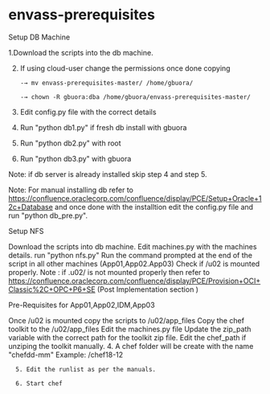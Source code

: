 # envass-prerequisites
Setup DB Machine

1.Download the scripts into the db machine.

2. If using cloud-user change the permissions once done copying 

       -→ mv envass-prerequisites-master/ /home/gbuora/

       -→ chown -R gbuora:dba /home/gbuora/envass-prerequisites-master/

3. Edit config.py file with the correct details 

4. Run "python db1.py" if fresh db install with gbuora

5. Run "python db2.py" with root

6. Run "python db3.py" with gbuora

Note: if db server is already installed skip step 4 and step 5. 

Note: For manual installing db refer to https://confluence.oraclecorp.com/confluence/display/PCE/Setup+Oracle+12c+Database and once done with the installtion edit the config.py file and run "python db_pre.py".

 

Setup NFS

Download the scripts into db machine.
Edit machines.py with the machines details.
run "python nfs.py"
Run the command prompted at the end of the script in all other machines (App01,App02.App03)
Check if /u02 is mounted properly.
Note : if .u02/ is not mounted properly then refer to  https://confluence.oraclecorp.com/confluence/display/PCE/Provision+OCI+Classic%2C+OPC+P6+SE  (Post Implementation section )
 

Pre-Requisites for App01,App02,IDM,App03

Once /u02 is mounted copy the scripts to /u02/app_files
Copy the chef toolkit to the /u02/app_files
Edit the machines.py file 
Update the zip_path variable with the correct path for the toolkit zip file.
Edit the chef_path if unziping the toolkit manually. 
      4. A chef folder will be create with the name "chefdd-mm"  Example: /chef18-12

      5. Edit the runlist as per the manuals.

      6. Start chef
